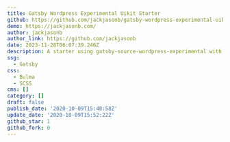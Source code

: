 ```yaml
---
title: Gatsby Wordpress Experimental Uikit Starter
github: https://github.com/jackjasonb/gatsby-wordpress-experimental-uikit-starter
demo: https://jackjasonb.com/
author: jackjasonb
author_link: https://github.com/jackjasonb
date: 2023-11-28T06:07:39.246Z
description: A starter using gatsby-source-wordpress-experimental with Uikit and bulma.
ssg:
  - Gatsby
css:
  - Bulma
  - SCSS
cms: []
category: []
draft: false
publish_date: '2020-10-09T15:48:58Z'
update_date: '2020-10-09T15:52:22Z'
github_star: 1
github_fork: 0
---
```

